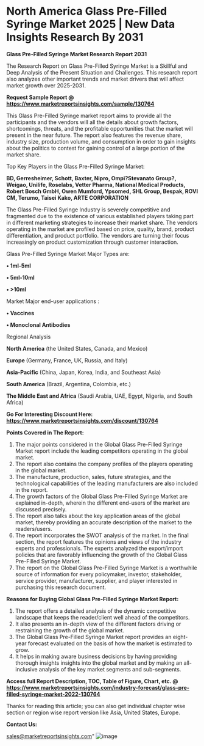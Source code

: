 # North America Glass Pre-Filled Syringe Market 2025 | New Data Insights Research By 2031

<strong>Glass Pre-Filled Syringe Market Research Report 2031</strong>

The Research Report on Glass Pre-Filled Syringe Market is a Skillful and Deep Analysis of the Present Situation and Challenges. This research report also analyzes other important trends and market drivers that will affect market growth over 2025-2031.

<strong>Request Sample Report @ <a href=https://www.marketreportsinsights.com/sample/130764>https://www.marketreportsinsights.com/sample/130764</a></strong>

This Glass Pre-Filled Syringe market report aims to provide all the participants and the vendors will all the details about growth factors, shortcomings, threats, and the profitable opportunities that the market will present in the near future. The report also features the revenue share, industry size, production volume, and consumption in order to gain insights about the politics to contest for gaining control of a large portion of the market share.

Top Key Players in the Glass Pre-Filled Syringe Market:

<strong>BD, Gerresheimer, Schott, Baxter, Nipro, Ompi?Stevanato Group?, Weigao, Unilife, Roselabs, Vetter Pharma, National Medical Products, Robert Bosch GmbH, Owen Mumford, Ypsomed, SHL Group, Bespak, ROVI CM, Terumo, Taisei Kako, ARTE CORPORATION</strong>

The Glass Pre-Filled Syringe Industry is severely competitive and fragmented due to the existence of various established players taking part in different marketing strategies to increase their market share. The vendors operating in the market are profiled based on price, quality, brand, product differentiation, and product portfolio. The vendors are turning their focus increasingly on product customization through customer interaction.

Glass Pre-Filled Syringe Market Major Types are:

<strong>• 1ml-5ml

• 5ml-10ml

• >10ml</strong>

Market Major end-user applications :

<strong>• Vaccines

• Monoclonal Antibodies</strong>

Regional Analysis

</u><strong><b>North America</b></strong> (the United States, Canada, and Mexico)

<strong><b>Europe </b></strong>(Germany, France, UK, Russia, and Italy)

<strong><b>Asia-Pacific</b></strong> (China, Japan, Korea, India, and Southeast Asia)

<strong><b>South America</b></strong> (Brazil, Argentina, Colombia, etc.)

<strong><b>The Middle East and Africa</b></strong> (Saudi Arabia, UAE, Egypt, Nigeria, and South Africa)

<strong>Go For Interesting Discount Here: <a href=https://www.marketreportsinsights.com/discount/130764>https://www.marketreportsinsights.com/discount/130764</a></strong>

<strong>Points Covered in The Report:</strong>
<ol>
  <li>The major points considered in the Global Glass Pre-Filled Syringe Market report include the leading competitors operating in the global market.</li>
  <li>The report also contains the company profiles of the players operating in the global market.</li>
  <li>The manufacture, production, sales, future strategies, and the technological capabilities of the leading manufacturers are also included in the report.</li>
  <li>The growth factors of the Global Glass Pre-Filled Syringe Market are explained in-depth, wherein the different end-users of the market are discussed precisely.</li>
  <li>The report also talks about the key application areas of the global market, thereby providing an accurate description of the market to the readers/users.</li>
  <li>The report incorporates the SWOT analysis of the market. In the final section, the report features the opinions and views of the industry experts and professionals. The experts analyzed the export/import policies that are favorably influencing the growth of the Global Glass Pre-Filled Syringe Market.</li>
  <li>The report on the Global Glass Pre-Filled Syringe Market is a worthwhile source of information for every policymaker, investor, stakeholder, service provider, manufacturer, supplier, and player interested in purchasing this research document.</li>
</ol>
<strong>Reasons for Buying Global Glass Pre-Filled Syringe Market Report:</strong>

<ol>
  <li>The report offers a detailed analysis of the dynamic competitive landscape that keeps the reader/client well ahead of the competitors.</li>
  <li>It also presents an in-depth view of the different factors driving or restraining the growth of the global market.</li>
  <li>The Global Glass Pre-Filled Syringe Market report provides an eight-year forecast evaluated on the basis of how the market is estimated to grow.</li>
  <li>It helps in making aware business decisions by having providing thorough insights insights into the global market and by making an all-inclusive analysis of the key market segments and sub-segments.</li>
</ol>
<strong>Access full Report Description, TOC, Table of Figure, Chart, etc. @ <a href=https://www.marketreportsinsights.com/industry-forecast/glass-pre-filled-syringe-market-2022-130764>https://www.marketreportsinsights.com/industry-forecast/glass-pre-filled-syringe-market-2022-130764</a></strong>


Thanks for reading this article; you can also get individual chapter wise section or region wise report version like Asia, United States, Europe.

<strong>Contact Us:</strong>

sales@marketreportsinsights.com"
![image](https://github.com/user-attachments/assets/f5708871-1c44-4346-b96c-67986c914ff7)
